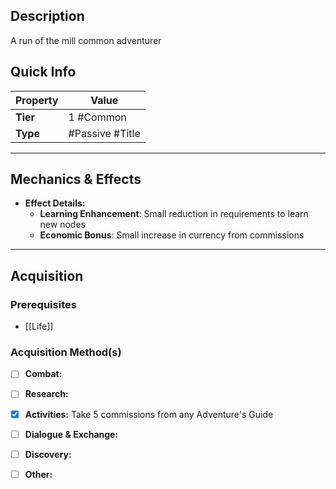 ## Description
 A run of the mill common adventurer

## Quick Info
| Property | Value       |
| -------- | ----------- |
| **Tier** | 1 #Common   |
| **Type** | #Passive #Title              |

---

## Mechanics & Effects
- **Effect Details:**
    - **Learning Enhancement**: Small reduction in requirements to learn new nodes
    - **Economic Bonus**: Small increase in currency from commissions

---

## Acquisition
### Prerequisites
- [[Life]]

### Acquisition Method(s)
- [ ] **Combat:** 
- [ ] **Research:** 
- [x] **Activities:** Take 5 commissions from any Adventure's Guide
- [ ] **Dialogue & Exchange:** 
- [ ] **Discovery:** 
- [ ] **Other:** 

